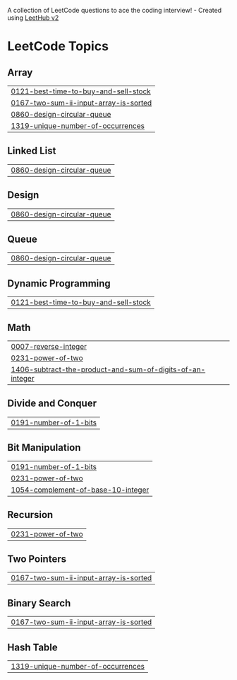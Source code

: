 A collection of LeetCode questions to ace the coding interview! - Created using [LeetHub v2](https://github.com/arunbhardwaj/LeetHub-2.0)
<!---LeetCode Topics Start-->
# LeetCode Topics
## Array
|  |
| ------- |
| [0121-best-time-to-buy-and-sell-stock](https://github.com/akshajchainani/leetcode/tree/master/0121-best-time-to-buy-and-sell-stock) |
| [0167-two-sum-ii-input-array-is-sorted](https://github.com/akshajchainani/leetcode/tree/master/0167-two-sum-ii-input-array-is-sorted) |
| [0860-design-circular-queue](https://github.com/akshajchainani/leetcode/tree/master/0860-design-circular-queue) |
| [1319-unique-number-of-occurrences](https://github.com/akshajchainani/leetcode/tree/master/1319-unique-number-of-occurrences) |
## Linked List
|  |
| ------- |
| [0860-design-circular-queue](https://github.com/akshajchainani/leetcode/tree/master/0860-design-circular-queue) |
## Design
|  |
| ------- |
| [0860-design-circular-queue](https://github.com/akshajchainani/leetcode/tree/master/0860-design-circular-queue) |
## Queue
|  |
| ------- |
| [0860-design-circular-queue](https://github.com/akshajchainani/leetcode/tree/master/0860-design-circular-queue) |
## Dynamic Programming
|  |
| ------- |
| [0121-best-time-to-buy-and-sell-stock](https://github.com/akshajchainani/leetcode/tree/master/0121-best-time-to-buy-and-sell-stock) |
## Math
|  |
| ------- |
| [0007-reverse-integer](https://github.com/akshajchainani/leetcode/tree/master/0007-reverse-integer) |
| [0231-power-of-two](https://github.com/akshajchainani/leetcode/tree/master/0231-power-of-two) |
| [1406-subtract-the-product-and-sum-of-digits-of-an-integer](https://github.com/akshajchainani/leetcode/tree/master/1406-subtract-the-product-and-sum-of-digits-of-an-integer) |
## Divide and Conquer
|  |
| ------- |
| [0191-number-of-1-bits](https://github.com/akshajchainani/leetcode/tree/master/0191-number-of-1-bits) |
## Bit Manipulation
|  |
| ------- |
| [0191-number-of-1-bits](https://github.com/akshajchainani/leetcode/tree/master/0191-number-of-1-bits) |
| [0231-power-of-two](https://github.com/akshajchainani/leetcode/tree/master/0231-power-of-two) |
| [1054-complement-of-base-10-integer](https://github.com/akshajchainani/leetcode/tree/master/1054-complement-of-base-10-integer) |
## Recursion
|  |
| ------- |
| [0231-power-of-two](https://github.com/akshajchainani/leetcode/tree/master/0231-power-of-two) |
## Two Pointers
|  |
| ------- |
| [0167-two-sum-ii-input-array-is-sorted](https://github.com/akshajchainani/leetcode/tree/master/0167-two-sum-ii-input-array-is-sorted) |
## Binary Search
|  |
| ------- |
| [0167-two-sum-ii-input-array-is-sorted](https://github.com/akshajchainani/leetcode/tree/master/0167-two-sum-ii-input-array-is-sorted) |
## Hash Table
|  |
| ------- |
| [1319-unique-number-of-occurrences](https://github.com/akshajchainani/leetcode/tree/master/1319-unique-number-of-occurrences) |
<!---LeetCode Topics End-->